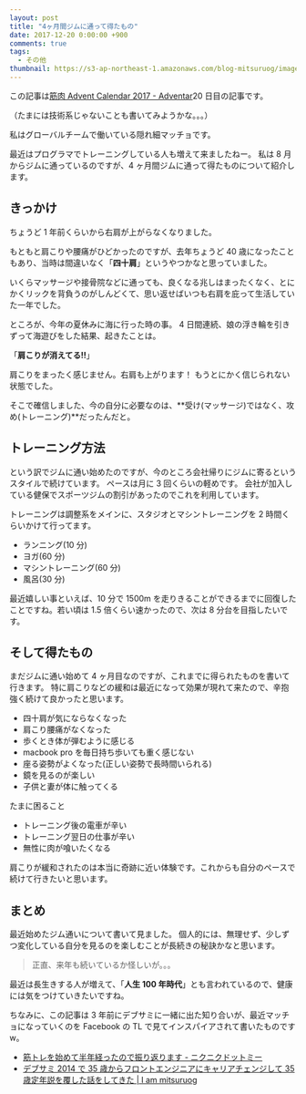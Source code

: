 ```yaml
---
layout: post
title: "4ヶ月間ジムに通って得たもの"
date: 2017-12-20 0:00:00 +900
comments: true
tags:
  - その他
thumbnail: https://s3-ap-northeast-1.amazonaws.com/blog-mitsuruog/images/2017/gym.png
---
```


この記事は[筋肉 Advent Calendar 2017 \- Adventar](https://adventar.org/calendars/2143#list-2017-12-12)20 日目の記事です。

（たまには技術系じゃないことも書いてみようかな。。。）

私はグローバルチームで働いている隠れ細マッチョです。

最近はプログラマでトレーニングしている人も増えて来ましたねー。
私は 8 月からジムに通っているのですが、4 ヶ月間ジムに通って得たものについて紹介します。

## きっかけ

ちょうど 1 年前くらいから右肩が上がらなくなりました。

もともと肩こりや腰痛がひどかったのですが、去年ちょうど 40 歳になったこともあり、当時は間違いなく「**四十肩**」というやつかなと思っていました。

いくらマッサージや接骨院などに通っても、良くなる兆しはまったくなく、とにかくリックを背負うのがしんどくて、思い返せばいつも右肩を庇って生活していた一年でした。

ところが、今年の夏休みに海に行った時の事。
4 日間連続、娘の浮き輪を引きずって海遊びをした結果、起きたことは。

「**肩こりが消えてる!!**」

肩こりをまったく感じません。右肩も上がります！
もうとにかく信じられない状態でした。

そこで確信しました、今の自分に必要なのは、**受け(マッサージ)ではなく、攻め(トレーニング)**だったんだと。

## トレーニング方法

という訳でジムに通い始めたのですが、今のところ会社帰りにジムに寄るというスタイルで続けています。
ペースは月に 3 回くらいの軽めです。
会社が加入している健保でスポーツジムの割引があったのでこれを利用しています。

トレーニングは調整系をメインに、スタジオとマシントレーニングを 2 時間くらいかけて行ってます。

- ランニング(10 分)
- ヨガ(60 分)
- マシントレーニング(60 分)
- 風呂(30 分)

最近嬉しい事といえば、10 分で 1500m を走りきることができるまでに回復したことですね。若い頃は 1.5 倍くらい速かったので、次は 8 分台を目指したいです。

## そして得たもの

まだジムに通い始めて 4 ヶ月目なのですが、これまでに得られたものを書いて行きます。
特に肩こりなどの緩和は最近になって効果が現れて来たので、辛抱強く続けて良かったと思います。

- 四十肩が気にならなくなった
- 肩こり腰痛がなくなった
- 歩くとき体が弾むように感じる
- macbook pro を毎日持ち歩いても重く感じない
- 座る姿勢がよくなった(正しい姿勢で長時間いられる)
- 鏡を見るのが楽しい
- 子供と妻が体に触ってくる

たまに困ること

- トレーニング後の電車が辛い
- トレーニング翌日の仕事が辛い
- 無性に肉が喰いたくなる

肩こりが緩和されたのは本当に奇跡に近い体験です。これからも自分のペースで続けて行きたいと思います。

## まとめ

最近始めたジム通いについて書いて見ました。
個人的には、無理せず、少しずつ変化している自分を見るのを楽しむことが長続きの秘訣かなと思います。

> 正直、来年も続いているか怪しいが。。。

最近は長生きする人が増えて、「**人生 100 年時代**」とも言われているので、健康には気をつけていきたいですね。

ちなみに、この記事は 3 年前にデブサミに一緒に出た知り合いが、最近マッチョになっていくのを Facebook の TL で見てインスパイアされて書いたものです w。

- [筋トレを始めて半年経ったので振り返ります \- ニクニクドットミー](http://blog.nikuniku.me/entry/2017/12/18/141807)
- [デブサミ 2014 で 35 歳からフロントエンジニアにキャリアチェンジして 35 歳定年説を覆した話をしてきた \| I am mitsuruog](https://blog.mitsuruog.info/2014/02/20143535.html)
